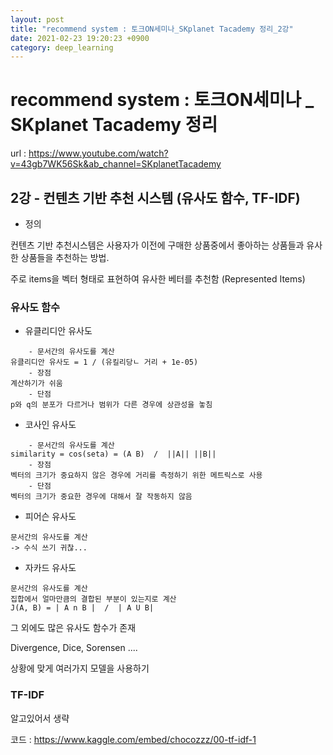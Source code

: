 ```yaml
---
layout: post
title: "recommend system : 토크ON세미나_SKplanet Tacademy 정리_2강"
date: 2021-02-23 19:20:23 +0900
category: deep_learning
---
```

# recommend system : 토크ON세미나 _ SKplanet Tacademy 정리
url : https://www.youtube.com/watch?v=43gb7WK56Sk&ab_channel=SKplanetTacademy
## 2강 - 컨텐츠 기반 추천 시스템  (유사도 함수, TF-IDF)

- 정의

컨텐츠 기반 추천시스템은 사용자가 이전에 구매한 상품중에서 좋아하는 상품들과 유사한 상품들을 추천하는 방법.

주로 items을 벡터 형태로 표현하여 유사한 베터를 추천함 (Represented Items)



### 유사도 함수

- 유클리디안 유사도

```
	- 문서간의 유사도를 계산
유클리디안 유사도 = 1 / (유킬리당ㄴ 거리 + 1e-05)
	- 장점
계산하기가 쉬움
	- 단점
p와 q의 분포가 다르거나 범위가 다른 경우에 상관성을 놓침 

```

- 코사인 유사도

```
	- 문서간의 유사도를 계산
similarity = cos(seta) = (A B)  /  ||A|| ||B||
	- 장점
벡터의 크기가 중요하지 않은 경우에 거리를 측정하기 위한 메트릭스로 사용
	- 단점
벡터의 크기가 중요한 경우에 대해서 잘 작동하지 않음
```

- 피어슨 유사도

```
문서간의 유사도를 계산
-> 수식 쓰기 귀찮...
```

- 자카드 유사도

```
문서간의 유사도를 계산
집합에서 얼마만큼의 결합된 부분이 있는지로 계산
J(A, B) = | A n B |  /  | A U B|
```

그 외에도 많은 유사도 함수가 존재

Divergence, Dice, Sorensen ....

상황에 맞게 여러가지 모델을 사용하기



### TF-IDF 

알고있어서 생략



코드 : https://www.kaggle.com/embed/chocozzz/00-tf-idf-1








